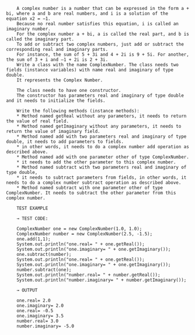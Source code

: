 
        A complex number is a number that can be expressed in the form a + bi, where a and b are real numbers, and i is a solution of the equation x2 = −1.
        Because no real number satisfies this equation, i is called an imaginary number.
        For the complex number a + bi, a is called the real part, and b is called the imaginary part.
        To add or subtract two complex numbers, just add or subtract the corresponding real and imaginary parts.
        For instance, the sum of 5 + 3i and 4 + 2i is 9 + 5i. For another, the sum of 3 + i and –1 + 2i is 2 + 3i.
        Write a class with the name ComplexNumber. The class needs two fields (instance variables) with name real and imaginary of type double.
        It represents the Complex Number.

        The class needs to have one constructor.
        The constructor has parameters real and imaginary of type double and it needs to initialize the fields.

        Write the following methods (instance methods):
        * Method named getReal without any parameters, it needs to return the value of real field.
        * Method named getImaginary without any parameters, it needs to return the value of imaginary field.
        * Method named add with two parameters real and imaginary of type double, it needs to add parameters to fields.
        * in other words, it needs to do a complex number add operation as described above.
        * Method named add with one parameter other of type ComplexNumber.
        * it needs to add the other parameter to this complex number.
        * Method named subtract with two parameters real and imaginary of type double,
        * it needs to subtract parameters from fields, in other words, it needs to do a complex number subtract operation as described above.
        * Method named subtract with one parameter other of type ComplexNumber. It needs to subtract the other parameter from this complex number.

        TEST EXAMPLE

        → TEST CODE:

        ComplexNumber one = new ComplexNumber(1.0, 1.0);
        ComplexNumber number = new ComplexNumber(2.5, -1.5);
        one.add(1,1);
        System.out.println("one.real= " + one.getReal());
        System.out.println("one.imaginary= " + one.getImaginary());
        one.subtract(number);
        System.out.println("one.real= " + one.getReal());
        System.out.println("one.imaginary= " + one.getImaginary());
        number.subtract(one);
        System.out.println("number.real= " + number.getReal());
        System.out.println("number.imaginary= " + number.getImaginary());

        → OUTPUT

        one.real= 2.0
        one.imaginary= 2.0
        one.real= -0.5
        one.imaginary= 3.5
        number.real= 3.0
        number.imaginary= -5.0
        
